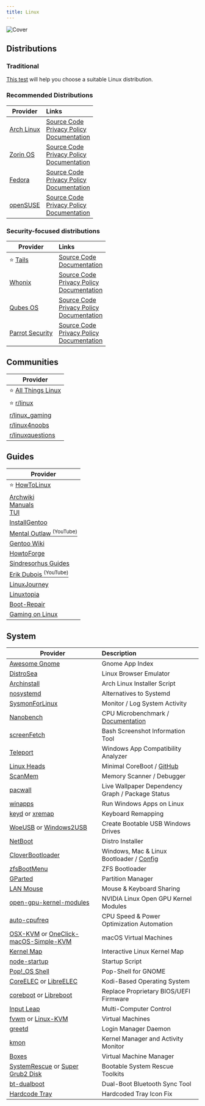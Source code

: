 ```yaml
---
title: Linux
---
```


![Cover](/assets/covers/linux.png)

## Distributions

### Traditional

[This test](https://distrochooser.de/) will help you choose a suitable Linux distribution.

### Recommended Distributions

| Provider | Links |
| --- | :-- |
| [Arch Linux](https://archlinux.org/) | [Source Code](https://gitlab.archlinux.org/archlinux)<br/>[Privacy Policy](https://terms.archlinux.org/docs/privacy-policy/)<br/>[Documentation](https://wiki.archlinux.org/)
| [Zorin OS](https://zorin.com/os/) | [Source Code](https://github.com/ZorinOS)<br/>[Privacy Policy](https://zorin.com/legal/privacy/)<br/>[Documentation](https://help.zorin.com/)
| [Fedora](https://fedoraproject.org/workstation) | [Source Code](https://gitlab.com/fedora)<br/>[Privacy Policy](https://docs.fedoraproject.org/en-US/legal/privacy/)<br/>[Documentation](https://docs.fedoraproject.org/en-US/docs/)
| [openSUSE](https://get.opensuse.org/desktop/) | [Source Code](https://github.com/openSUSE)<br/>[Privacy Policy](https://en.opensuse.org/Terms_of_site#Privacy_policy)<br/>[Documentation](https://doc.opensuse.org/)

### Security-focused distributions

| Provider | Links |
| --- | :-- |
| :star: [Tails](https://tails.net/) | [Source Code](https://gitlab.tails.boum.org/tails/tails)<br/>[Documentation](https://tails.net/doc/)
| [Whonix](https://whonix.org/) | [Source Code](https://github.com/Whonix)<br/>[Privacy Policy](https://www.whonix.org/wiki/Privacy_Policy)<br/>[Documentation](https://www.whonix.org/wiki/Documentation)
| [Qubes OS](https://qubes-os.org/) | [Source Code](https://github.com/QubesOS)<br/>[Privacy Policy](https://www.qubes-os.org/privacy/)<br/>[Documentation](https://www.qubes-os.org/doc/)
| [Parrot Security](https://www.parrotsec.org/) | [Source Code](https://github.com/ParrotSec)<br/>[Privacy Policy](https://www.parrotsec.org/privacy/)<br/>[Documentation](https://www.parrotsec.org/docs/)

## Communities

| Provider |
| --- |
| :star: [All Things Linux](https://atl.wiki/) |
| :star: [r/linux](https://www.reddit.com/r/linux/) |
| [r/linux_gaming](https://www.reddit.com/r/linux_gaming/) |
| [r/linux4noobs](https://www.reddit.com/r/linux4noobs/) |
| [r/linuxquestions](https://www.reddit.com/r/linux4noobs/) |

## Guides

| Provider |
| --- |
| :star: [HowToLinux](https://howtolinux.vercel.app) |
| [Archwiki](https://wiki.archlinux.org/)<br/>[Manuals](https://man.archlinux.org/)<br/>[TUI](https://codeberg.org/theooo/mantra.py) |
| [InstallGentoo](https://wiki.installgentoo.com/) |
| [Mental Outlaw <sup>(YouTube)</sup>](https://www.youtube.com/channel/UC7YOGHUfC1Tb6E4pudI9STA) |
| [Gentoo Wiki](https://wiki.gentoo.org/wiki/Main_Page) |
| [HowtoForge](https://www.howtoforge.com/) |
| [Sindresorhus Guides](https://github.com/sindresorhus/guides) |
| [Erik Dubois <sup>(YouTube)</sup>](https://www.youtube.com/c/ErikDubois) |
| [LinuxJourney](https://linuxjourney.com/) |
| [Linuxtopia](https://www.linuxtopia.org/) |
| [Boot-Repair](https://help.ubuntu.com/community/Boot-Repair) |
| [Gaming on Linux](https://linux-gaming.kwindu.eu/index.php?title=Main_Page) |

## System

| Provider | Description
| --- | :-- |
| [Awesome Gnome](https://github.com/Kazhnuz/awesome-gnome) | Gnome App Index
| [DistroSea](https://distrosea.com/) | Linux Browser Emulator
| [Archinstall](https://github.com/archlinux/archinstall) | Arch Linux Installer Script
| [nosystemd](https://nosystemd.org/) | Alternatives to Systemd
| [SysmonForLinux](https://github.com/Sysinternals/SysmonForLinux) | Monitor / Log System Activity
| [Nanobench](https://github.com/andreas-abel/nanoBench) | CPU Microbenchmark / [Documentation](https://nanobench.ankerl.com/)
| [screenFetch](https://github.com/KittyKatt/screenFetch) | Bash Screenshot Information Tool
| [Teleport](https://teleportsite.pages.dev/) | Windows App Compatibility Analyzer
| [Linux Heads](https://osresearch.net/) | Minimal CoreBoot / [GitHub](https://github.com/osresearch/heads)
| [ScanMem](https://github.com/scanmem/scanmem) | Memory Scanner / Debugger
| [pacwall](https://github.com/Kharacternyk/pacwall) | Live Wallpaper Dependency Graph / Package Status
| [winapps](https://github.com/Fmstrat/winapps) | Run Windows Apps on Linux
| [keyd](https://github.com/rvaiya/keyd) or [xremap](https://github.com/k0kubun/xremap) | Keyboard Remapping
| [WoeUSB](https://github.com/WoeUSB/WoeUSB) or [Windows2USB](https://github.com/ValdikSS/windows2usb) | Create Bootable USB Windows Drives
| [NetBoot](https://netboot.xyz/) | Distro Installer
| [CloverBootloader](https://github.com/CloverHackyColor/CloverBootloader/) | Windows, Mac & Linux Bootloader / [Config](https://mackie100projects.altervista.org/)
| [zfsBootMenu](https://docs.zfsbootmenu.org/) | ZFS Bootloader
| [GParted](https://gparted.org/) | Partition Manager
| [LAN Mouse](https://github.com/feschber/lan-mouse) | Mouse & Keyboard Sharing
| [open-gpu-kernel-modules](https://github.com/NVIDIA/open-gpu-kernel-modules) | NVIDIA Linux Open GPU Kernel Modules
| [auto-cpufreq](https://github.com/AdnanHodzic/auto-cpufreq) | CPU Speed & Power Optimization Automation
| [OSX-KVM](https://github.com/kholia/OSX-KVM) or [OneClick-macOS-Simple-KVM](https://notAperson535.github.io/OneClick-macOS-Simple-KVM) | macOS Virtual Machines
| [Kernel Map](https://makelinux.github.io/kernel/map/) | Interactive Linux Kernel Map
| [node-startup](https://github.com/ralyodio/node-startup) | Startup Script
| [Pop!_OS Shell](https://github.com/pop-os/shell) | Pop-Shell for GNOME
| [CoreELEC](https://github.com/CoreELEC/CoreELEC) or [LibreELEC](https://libreelec.tv/) | Kodi-Based Operating System
| [coreboot](https://coreboot.org/) or [Libreboot](https://libreboot.org/) | Replace Proprietary BIOS/UEFI Firmware
| [Input Leap](https://github.com/input-leap/input-leap) | Multi-Computer Control
| [fvwm](https://www.fvwm.org/) or [Linux-KVM](https://www.linux-kvm.org/page/Downloads) | Virtual Machines
| [greetd](https://sr.ht/~kennylevinsen/greetd/) | Login Manager Daemon
| [kmon](https://kmon.cli.rs/) | Kernel Manager and Activity Monitor
| [Boxes](https://wiki.gnome.org/Apps/Boxes) | Virtual Machine Manager
| [SystemRescue](https://www.system-rescue.org/) or [Super Grub2 Disk](https://www.supergrubdisk.org/super-grub2-disk/) | Bootable System Rescue Toolkits
| [bt-dualboot](https://github.com/x2es/bt-dualboot) | Dual-Boot Bluetooth Sync Tool
| [Hardcode Tray](https://github.com/bilelmoussaoui/Hardcode-Tray) | Hardcoded Tray Icon Fix
